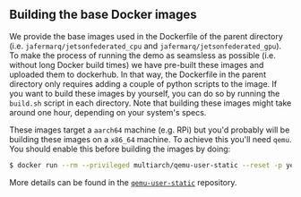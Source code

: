 
## Building the base Docker images

We provide the base images used in the Dockerfile of the parent directory (i.e. `jafermarq/jetsonfederated_cpu` and `jafermarq/jetsonfederated_gpu`). To make the process of running the demo as seamsless as possible (i.e. without long Docker build times) we have pre-built these images and uploaded them to dockerhub. In that way, the Dockerfile in the parent directory only requires adding a couple of python scripts to the image. If you want to build these images by yourself, you can do so by running the `build.sh` script in each directory. Note that building these images might take around one hour, depending on your system's specs.

These images target a `aarch64` machine (e.g. RPi) but you'd probably will be building these images on a `x86_64` machine. To achieve this you'll need `qemu`. You should enable this before building the images by doing:

```bash
$ docker run --rm --privileged multiarch/qemu-user-static --reset -p yes
```

More details can be found in the [`qemu-user-static`](https://github.com/multiarch/qemu-user-static) repository.
